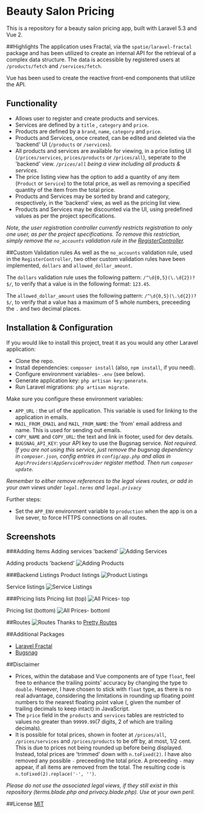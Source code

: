 # Beauty Salon Pricing

This is a repository for a beauty salon pricing app, built with Laravel 5.3 and Vue 2.

##Highlights
The application uses Fractal, via the ```spatie/laravel-fractal``` package and has been utilized to create an internal API for the retrieval of a complex data structure.
The data is accessible by registered users at ```/products/fetch``` and ```/services/fetch```.

Vue has been used to create the reactive front-end components that utilize the API.

## Functionality
- Allows user to register and create products and services.
- Services are defined by a ```title``` , ```category``` and ```price```.
- Products are defined by a ```brand```, ```name```, ```category``` and ```price```.
- Products and Services, once created, can be edited and deleted via the 'backend' UI (```/products``` or ```/services```).
- All products and services are available for viewing, in a price listing UI (```/prices/services```, ```prices/products``` or ```/prices/all```), seperate to the 'backend' view. *```/prices/all``` being a view including all products & services.*
- The price listing view has the option to add a quantity of any item (```Product``` or ```Service```) to the total price, as well as removing a specified quantity of the item from the total price.
- Products and Services may be sorted by brand and category, respectively, in the 'backend' view, as well as the pricing list view.
- Products and Services may be discounted via the UI, using predefined values as per the project specifications.

*Note, the user registration controller currently restricts registration to only one user, as per the project specifications. To remove this restriction, simply remove the ```no_accounts``` validation rule in the [RegisterController](App\Http\Controllers\Auth\RegisterController.php#L5).*

##Custom Validation rules
As well as the ```no_accounts``` validation rule, used in the ```RegisterController```, two other custom validation rules have been implemented, ```dollars``` and ```allowed_dollar_amount```.

The ```dollars``` validation rule uses the following pattern: ```/^\d{0,5}(\.\d{2})?$/```, to verify that a value is in the following format: ```123.45```.

The ```allowed_dollar_amount```  uses the following pattern: ```/^\d{0,5}(\.\d{2})?$/```, to verify that a value has a maximum of 5 whole numbers, preceeding the ```.``` and two decimal places.

## Installation & Configuration
If you would like to install this project, treat it as you would any other Laravel application:
- Clone the repo.
- Install dependencies: ```composer install``` (also, ```npm install```, if you need).
- Configure environment variables- ```.env``` (see below).
- Generate application key: ```php artisan key:generate```.
- Run Laravel migrations: ```php artisan migrate```.

Make sure you configure these environment variables:
- ```APP_URL``` : the url of the application. This variable is used for linking to the application in emails.
- ```MAIL_FROM_EMAIL``` and ```MAIL_FROM_NAME```: the 'from' email address and name. This is used for sending out emails.
- ```COPY_NAME``` and ```COPY_URL```: the text and link in footer, used for dev details.
- ```BUGSNAG_API_KEY```: your API key to use the Bugsnag service. *Not required. If you are not using this service, just remove the bugsnag dependency in ```composer.json```, config entries in ```config/app.php``` and alias in ```App\Providers\AppServiceProvider``` register method. Then run ```composer update```.*

*Remember to either remove references to the legal views routes, or add in your own views under ```legal.terms``` and ```legal.privacy```*

Further steps:
- Set the ```APP_ENV``` environment variable to ```production``` when the app is on a live sever, to force HTTPS connections on all routes.

## Screenshots
###Adding Items
Adding services 'backend'
![Adding Services](https://cloud.githubusercontent.com/assets/9494635/20857457/4d1edb12-b97d-11e6-94c3-de4fb7fc39d3.PNG)

Adding products 'backend'
![Adding Products](https://cloud.githubusercontent.com/assets/9494635/20857458/51647ede-b97d-11e6-88f5-998012b6b912.PNG)

###Backend Listings
Product listings
![Product Listings](https://cloud.githubusercontent.com/assets/9494635/20857448/f3fc4bfa-b97c-11e6-90bd-a141a8df4cbe.PNG)

Service listings
![Service Listings](https://cloud.githubusercontent.com/assets/9494635/20857449/f7a92a20-b97c-11e6-88f9-2f378780ff43.PNG)

###Pricing lists
Pricing list (top)
![All Prices- top](https://cloud.githubusercontent.com/assets/9494635/20857450/faf54d4e-b97c-11e6-9fd1-3069b4685238.PNG)

Pricing list (bottom)
![All Prices- bottoml](https://cloud.githubusercontent.com/assets/9494635/20857451/fd68f99a-b97c-11e6-978a-ac72544d0fd1.PNG)

##Routes
![Routes](https://cloud.githubusercontent.com/assets/9494635/21089629/b1216afe-c089-11e6-90cc-e17efed057a4.PNG)
Thanks to [Pretty Routes](https://github.com/garygreen/pretty-routes)

##Additional Packages
- [Laravel Fractal](https://github.com/spatie/laravel-fractal)
- [Bugsnag](https://bugsnag.com)

##Disclaimer
- Prices, within the database and Vue components are of type ```float```, feel free to enhance the trailing points' accuracy by changing the type to ```double```. However, I have chosen to stick with ```float``` type, as there is no real advantage, considering the limitations in rounding up floating point numbers to the nearest floating point value (, given the number of trailing decimals to keep intact) in JavaScript.
- The ```price``` field in the ```products``` and ```services``` tables are restricted to values no greater than ```99999.99```(7 digits, 2 of which are trailing decimals).
- It is possible for total prices, shown in footer at ```/prices/all```, ```/prices/services``` and ```/prices/products``` to be off by, at most, 1/2 cent. This is due to prices not being rounded up before being displayed. Instead, total prices are 'trimmed' down with ```n.toFixed(2)```. I have also removed any possible ```-``` preceeding the total price. A preceeding ```-``` may appear, if all items are removed from the total. The resulting code is ```n.toFixed(2).replace('-', '')```.

*Please do not use the associated legal views, if they still exist in this repository (terms.blade.php and privacy.blade.php). Use at your own peril.*

##License
[MIT](https://s3-ap-southeast-2.amazonaws.com/ashleymenhennett/LICENSE)
